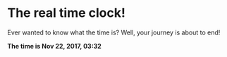 # The real time clock!

Ever wanted to know what the time is? Well, your journey is about to end!

**The time is Nov 22, 2017, 03:32**